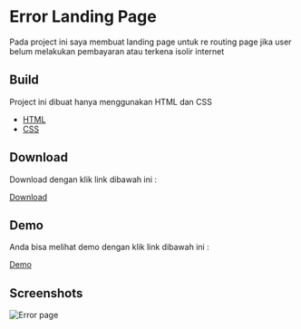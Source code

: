 
# Error Landing Page

Pada project ini saya membuat landing page untuk re routing page jika user belum melakukan pembayaran atau terkena isolir internet

## Build

Project ini dibuat hanya menggunakan HTML dan CSS 

- [HTML](https://html.spec.whatwg.org/)
- [CSS](https://www.w3.org/TR/CSS/#css)


## Download
Download dengan klik link dibawah ini :

[Download](https://github.com/wisnushaputra/Error_Page/archive/refs/heads/master.zip)


## Demo

Anda bisa melihat demo dengan klik link dibawah ini :

[Demo](https://yearlysteepinverse--wisnushaputra.repl.co/)
## Screenshots

![Error page](https://github.com/wisnushaputra/Error_Page/assets/67814969/189fe4bf-6966-4052-94b5-51a86c0467bb)
